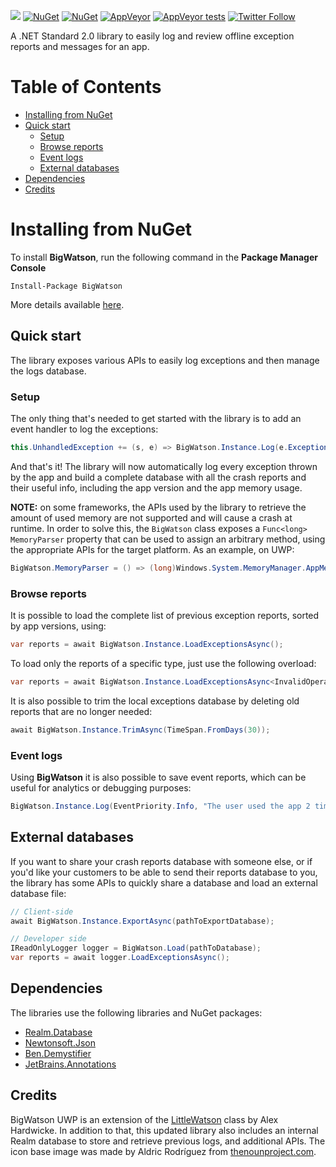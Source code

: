 ![](http://i.cubeupload.com/XRD8pX.png)
[![NuGet](https://img.shields.io/nuget/v/BigWatson.svg)](https://www.nuget.org/packages/BigWatson/) [![NuGet](https://img.shields.io/nuget/dt/BigWatson.svg)](https://www.nuget.org/stats/packages/BigWatson?groupby=Version) [![AppVeyor](https://img.shields.io/appveyor/ci/Sergio0694/bigwatson.svg)](https://ci.appveyor.com/project/Sergio0694/bigwatson) [![AppVeyor tests](https://img.shields.io/appveyor/tests/Sergio0694/bigwatson.svg)](https://ci.appveyor.com/project/Sergio0694/bigwatson) [![Twitter Follow](https://img.shields.io/twitter/follow/Sergio0694.svg?style=flat&label=Follow)](https://twitter.com/SergioPedri)

A .NET Standard 2.0 library to easily log and review offline exception reports and messages for an app.

# Table of Contents

- [Installing from NuGet](#installing-from-nuget)
- [Quick start](#quick-start)
  - [Setup](#setup) 
  - [Browse reports](#browse-reports)
  - [Event logs](#event-logs)
  - [External databases](#external-databases)
- [Dependencies](#dependencies)
- [Credits](#credits)

# Installing from NuGet

To install **BigWatson**, run the following command in the **Package Manager Console**

```
Install-Package BigWatson
```

More details available [here](https://www.nuget.org/packages/BigWatson).

## Quick start

The library exposes various APIs to easily log exceptions and then manage the logs database.

### Setup

The only thing that's needed to get started with the library is to add an event handler to log the exceptions:

```C#
this.UnhandledException += (s, e) => BigWatson.Instance.Log(e.Exception);
```

And that's it! The library will now automatically log every exception thrown by the app and build a complete database with all the crash reports and their useful info, including the app version and the app memory usage.

**NOTE:** on some frameworks, the APIs used by the library to retrieve the amount of used memory are not supported and will cause a crash at runtime. In order to solve this, the `BigWatson` class exposes a `Func<long> MemoryParser` property that can be used to assign an arbitrary method, using the appropriate APIs for the target platform. As an example, on UWP:

```C#
BigWatson.MemoryParser = () => (long)Windows.System.MemoryManager.AppMemoryUsage;
```

### Browse reports

It is possible to load the complete list of previous exception reports, sorted by app versions, using:

```C#
var reports = await BigWatson.Instance.LoadExceptionsAsync();
```

To load only the reports of a specific type, just use the following overload:

```C#
var reports = await BigWatson.Instance.LoadExceptionsAsync<InvalidOperationException>();
```

It is also possible to trim the local exceptions database by deleting old reports that are no longer needed:

```C#
await BigWatson.Instance.TrimAsync(TimeSpan.FromDays(30));
```

### Event logs

Using **BigWatson** it is also possible to save event reports, which can be useful for analytics or debugging purposes:

```C#
BigWatson.Instance.Log(EventPriority.Info, "The user used the app 2 times today");
```

## External databases

If you want to share your crash reports database with someone else, or if you'd like your customers to be able to send their reports database to you, the library has some APIs to quickly share a database and load an external database file:

```C#
// Client-side
await BigWatson.Instance.ExportAsync(pathToExportDatabase);

// Developer side
IReadOnlyLogger logger = BigWatson.Load(pathToDatabase);
var reports = await logger.LoadExceptionsAsync();
```

## Dependencies

The libraries use the following libraries and NuGet packages:

* [Realm.Database](https://www.nuget.org/packages/Realm.Database/)
* [Newtonsoft.Json](https://www.nuget.org/packages/newtonsoft.json/)
* [Ben.Demystifier](https://www.nuget.org/packages/Ben.Demystifier/)
* [JetBrains.Annotations](https://www.nuget.org/packages/JetBrains.Annotations/)

## Credits

BigWatson UWP is an extension of the [LittleWatson](https://www.alexhardwicke.com/little-watson/) class by Alex Hardwicke. In addition to that, this updated library also includes an internal Realm database to store and retrieve previous logs, and additional APIs.
The icon base image was made by Aldric Rodríguez from [thenounproject.com](https://thenounproject.com/).
